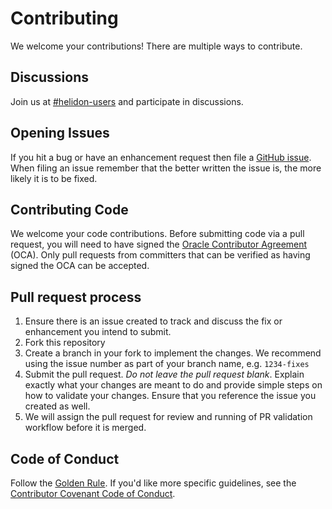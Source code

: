 
# Contributing

We welcome your contributions! There are multiple ways to contribute.

## Discussions

Join us at [#helidon-users](http://slack.helidon.io) and participate in discussions.

## Opening Issues

If you hit a bug or have an enhancement request then file a [GitHub issue](https://github.com/helidon-io/helidon-examples/issues). When filing an issue remember that the better written the issue is, the more likely it is
to be fixed. 

## Contributing Code

We welcome your code contributions. Before submitting code via a pull request,
 you will need to have signed the [Oracle Contributor Agreement][OCA] (OCA).
Only pull requests from committers that can be verified as having signed the OCA
can be accepted.

## Pull request process

1. Ensure there is an issue created to track and discuss the fix or enhancement
   you intend to submit.
1. Fork this repository
1. Create a branch in your fork to implement the changes. We recommend using
   the issue number as part of your branch name, e.g. `1234-fixes`
1. Submit the pull request. *Do not leave the pull request blank*. Explain exactly
   what your changes are meant to do and provide simple steps on how to validate
   your changes. Ensure that you reference the issue you created as well.
1. We will assign the pull request for review and running of PR validation workflow before it is merged.

## Code of Conduct

Follow the [Golden Rule](https://en.wikipedia.org/wiki/Golden_Rule). If you'd
like more specific guidelines, see the [Contributor Covenant Code of Conduct][COC].

[OCA]: https://oca.opensource.oracle.com
[COC]: https://www.contributor-covenant.org/version/1/4/code-of-conduct/
